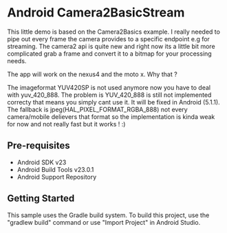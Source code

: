 
Android Camera2BasicStream
===================================

This little demo is based on the Camera2Basics example. I really needed to pipe out every frame the 
camera provides to a specific endpoint e.g for streaming. The camera2 api is quite new and right now
its a little bit more complicated grab a frame and convert it to a bitmap for your processing needs.

The app will work on the nexus4 and the moto x. Why that ?

The imageformat YUV420SP is not used anymore now you have to deal with yuv_420_888. The problem is YUV_420_888 is still not implemented correcty that means you simply cant use it. It will be fixed in Android (5.1.1). The fallback is jpeg(HAL_PIXEL_FORMAT_RGBA_888) not every camera/mobile delievers that format so the implementation is kinda weak for now and not really fast but it works ! :) 


Pre-requisites
--------------

- Android SDK v23
- Android Build Tools v23.0.1
- Android Support Repository

Getting Started
---------------

This sample uses the Gradle build system. To build this project, use the
"gradlew build" command or use "Import Project" in Android Studio.
